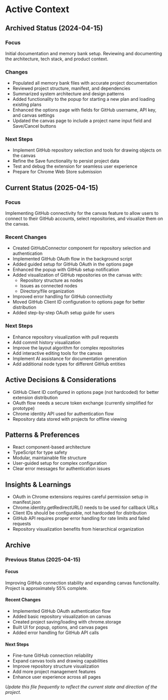 # Active Context

## Archived Status (2024-04-15)
### Focus
Initial documentation and memory bank setup. Reviewing and documenting the architecture, tech stack, and product context.

### Changes
- Populated all memory bank files with accurate project documentation
- Reviewed project structure, manifest, and dependencies
- Summarized system architecture and design patterns
- Added functionality to the popup for starting a new plan and loading existing plans
- Enhanced the options page with fields for GitHub username, API key, and canvas settings
- Updated the canvas page to include a project name input field and Save/Cancel buttons

### Next Steps
- Implement GitHub repository selection and tools for drawing objects on the canvas
- Refine the Save functionality to persist project data
- Test and debug the extension for seamless user experience
- Prepare for Chrome Web Store submission

## Current Status (2025-04-15)
### Focus
Implementing GitHub connectivity for the canvas feature to allow users to connect to their GitHub accounts, select repositories, and visualize them on the canvas.

### Recent Changes
- Created GitHubConnector component for repository selection and authentication
- Implemented GitHub OAuth flow in the background script
- Added guided setup for GitHub OAuth in the options page
- Enhanced the popup with GitHub setup notification
- Added visualization of GitHub repositories on the canvas with:
  - Repository structure as nodes
  - Issues as connected nodes
  - Directory/file organization
- Improved error handling for GitHub connectivity
- Moved GitHub Client ID configuration to options page for better distribution
- Added step-by-step OAuth setup guide for users

### Next Steps
- Enhance repository visualization with pull requests
- Add commit history visualization
- Improve the layout algorithm for complex repositories
- Add interactive editing tools for the canvas
- Implement AI assistance for documentation generation
- Add additional node types for different GitHub entities

## Active Decisions & Considerations
- GitHub Client ID configured in options page (not hardcoded) for better extension distribution
- OAuth flow needs a secure token exchange (currently simplified for prototype)
- Chrome identity API used for authentication flow
- Repository data stored with projects for offline viewing

## Patterns & Preferences
- React component-based architecture
- TypeScript for type safety
- Modular, maintainable file structure
- User-guided setup for complex configuration
- Clear error messages for authentication issues

## Insights & Learnings
- OAuth in Chrome extensions requires careful permission setup in manifest.json
- Chrome.identity.getRedirectURL() needs to be used for callback URLs
- Client IDs should be configurable, not hardcoded for distribution
- GitHub API requires proper error handling for rate limits and failed requests
- Repository visualization benefits from hierarchical organization

## Archive
### Previous Status (2025-04-15)
#### Focus
Improving GitHub connection stability and expanding canvas functionality. Project is approximately 55% complete.

#### Recent Changes
- Implemented GitHub OAuth authentication flow
- Added basic repository visualization on canvas
- Created project saving/loading with chrome.storage
- Built UI for popup, options, and canvas pages
- Added error handling for GitHub API calls

#### Next Steps
- Fine-tune GitHub connection reliability
- Expand canvas tools and drawing capabilities
- Improve repository structure visualization
- Add more project management features
- Enhance user experience across all pages

*Update this file frequently to reflect the current state and direction of the project.*
